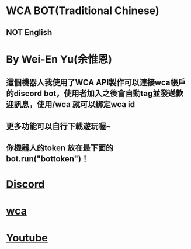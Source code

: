 # WCA BOT(Traditional Chinese)
## NOT English
# By Wei-En Yu(余惟恩)
## 這個機器人我使用了WCA API製作可以連接wca帳戶的discord bot，使用者加入之後會自動tag並發送歡迎訊息，使用/wca 就可以綁定wca id
## 更多功能可以自行下載遊玩喔~
## 你機器人的token 放在最下面的bot.run("bottoken")！
# [Discord](https://discord.gg/jNdKdnMkqV)
# [wca](https://www.worldcubeassociation.org/persons/2025YUWE02)
# [Youtube](https://www.youtube.com/@Yu-Weien)
